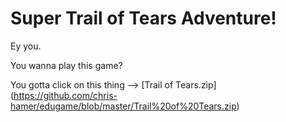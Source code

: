 # Super Trail of Tears Adventure!

Ey you.

You wanna play this game?

You gotta click on this thing --> [Trail of Tears.zip] (https://github.com/chris-hamer/edugame/blob/master/Trail%20of%20Tears.zip)
